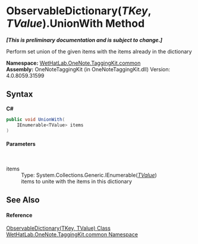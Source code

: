 # ObservableDictionary(*TKey*, *TValue*).UnionWith Method 
 _**\[This is preliminary documentation and is subject to change.\]**_

Perform set union of the given items with the items already in the dictionary

**Namespace:**&nbsp;<a href="bcdbab9c-63d1-48a4-6937-af53fb8d9a55">WetHatLab.OneNote.TaggingKit.common</a><br />**Assembly:**&nbsp;OneNoteTaggingKit (in OneNoteTaggingKit.dll) Version: 4.0.8059.31599

## Syntax

**C#**<br />
``` C#
public void UnionWith(
	IEnumerable<TValue> items
)
```


#### Parameters
&nbsp;<dl><dt>items</dt><dd>Type: System.Collections.Generic.IEnumerable(<a href="b95e4b9e-1bee-ddc0-1db7-61a35069e23a">*TValue*</a>)<br />items to unite with the items in this dictionary</dd></dl>

## See Also


#### Reference
<a href="b95e4b9e-1bee-ddc0-1db7-61a35069e23a">ObservableDictionary(TKey, TValue) Class</a><br /><a href="bcdbab9c-63d1-48a4-6937-af53fb8d9a55">WetHatLab.OneNote.TaggingKit.common Namespace</a><br />